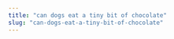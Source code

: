 ```yaml
---
title: "can dogs eat a tiny bit of chocolate"
slug: "can-dogs-eat-a-tiny-bit-of-chocolate"
---
```


